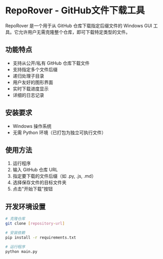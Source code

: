 # RepoRover - GitHub文件下载工具

RepoRover 是一个用于从 GitHub 仓库下载指定后缀文件的 Windows GUI 工具。它允许用户无需克隆整个仓库，即可下载特定类型的文件。

## 功能特点

- 支持从公开/私有 GitHub 仓库下载文件
- 支持指定多个文件后缀
- 递归处理子目录
- 用户友好的图形界面
- 实时下载进度显示
- 详细的日志记录

## 安装要求

- Windows 操作系统
- 无需 Python 环境（已打包为独立可执行文件）

## 使用方法

1. 运行程序
2. 输入 GitHub 仓库 URL
3. 指定要下载的文件后缀（如 .py, .js, .md）
4. 选择保存文件的目标文件夹
5. 点击"开始下载"按钮

## 开发环境设置

```bash
# 克隆仓库
git clone [repository-url]

# 安装依赖
pip install -r requirements.txt

# 运行程序
python main.py
``` 